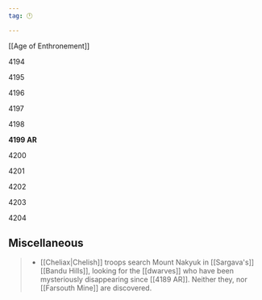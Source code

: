 ```yaml
---
tag: 🕛

---
```

[[Age of Enthronement]]


4194

4195

4196

4197

4198

**4199 AR**

4200

4201

4202

4203

4204



## Miscellaneous

>  - [[Cheliax|Chelish]] troops search Mount Nakyuk in [[Sargava's]] [[Bandu Hills]], looking for the [[dwarves]] who have been mysteriously disappearing since [[4189 AR]]. Neither they, nor [[Farsouth Mine]] are discovered.






